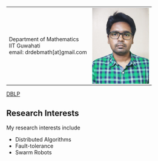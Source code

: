 <table style="border:0;">
<tr>
  <td>
    Department of Mathematics<br>
    IIT Guwahati<br>
    email: drdebmath[at]gmail.com<br>
  </td>
  <td>
    <img src="./debasish_photo.jpg" style="display: block; margin: auto;height:200px;" />
  </td>
</tr>
  </table>

[DBLP](https://dblp.uni-trier.de/pers/hd/p/Pattanayak:Debasish)
## Research Interests
My research interests include
* Distributed Algorithms
* Fault-tolerance
* Swarm Robots
